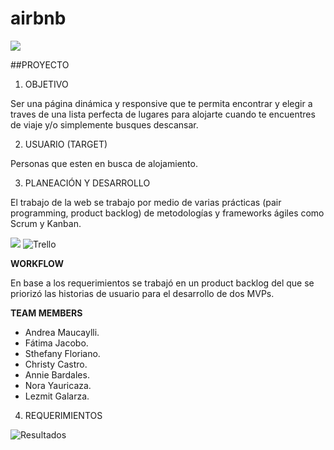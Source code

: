 # airbnb

![](http://2.1m.yt/3II5Zd2.png)

##PROYECTO

1. OBJETIVO

Ser una página dinámica y responsive que te permita encontrar y elegir a traves de una lista perfecta de lugares para alojarte cuando te encuentres de viaje y/o simplemente busques descansar. 


2. USUARIO (TARGET)

Personas que esten en busca de alojamiento.


3. PLANEACIÓN Y DESARROLLO

El trabajo de la web se trabajo por medio de varias prácticas (pair programming, product backlog) de metodologías y frameworks ágiles como Scrum y Kanban.

![](http://3.1m.yt/ctIPwzi.jpg)
![Trello]()

**WORKFLOW**

En base a los requerimientos se trabajó en un product backlog del que se priorizó las historias de usuario para el desarrollo de dos MVPs.

**TEAM MEMBERS**

* Andrea Maucaylli. 
* Fátima Jacobo.
* Sthefany Floriano.
* Christy Castro.
* Annie Bardales.
* Nora Yauricaza.
* Lezmit Galarza.




4. REQUERIMIENTOS


![Resultados]()

